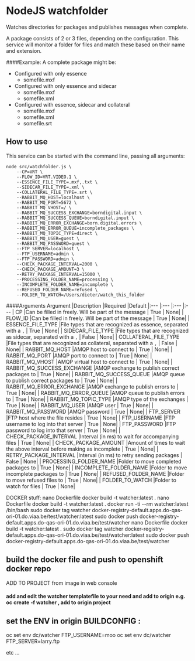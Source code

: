 # NodeJS watchfolder
Watches directories for packages and publishes messages when complete.

A package consists of 2 or 3 files, depending on the configuration. This service will monitor a folder for files and match these based on their name and extension.

####Example:
A complete package might be:
- Configured with only essence
  - somefile.mxf
- Configured with only essence and sidecar
  - somefile.mxf
  - somefile.xml
- Configured with essence, sidecar and collateral
  - somefile.mxf
  - somefile.xml
  - somefile.srt

## How to use
This service can be started with the command line, passing all arguments:
```
node src/watchfolder.js \
	--CP=VRT \
	--FLOW_ID=VRT.VIDEO.1 \
	--ESSENCE_FILE_TYPE=.mxf,.txt \
	--SIDECAR_FILE_TYPE=.xml \
	--COLLATERAL_FILE_TYPE=.srt \
	--RABBIT_MQ_HOST=localhost \
	--RABBIT_MQ_PORT=5672 \
	--RABBIT_MQ_VHOST=/ \
	--RABBIT_MQ_SUCCESS_EXCHANGE=borndigital.input \
	--RABBIT_MQ_SUCCESS_QUEUE=borndigital.input \
	--RABBIT_MQ_ERROR_EXCHANGE=born.digital.errors \
	--RABBIT_MQ_ERROR_QUEUE=incomplete_packages \
	--RABBIT_MQ_TOPIC_TYPE=direct \
	--RABBIT_MQ_USER=guest \
	--RABBIT_MQ_PASSWORD=guest \
	--FTP_SERVER=localhost \
	--FTP_USERNAME=admin \
	--FTP_PASSWORD=admin \
	--CHECK_PACKAGE_INTERVAL=2000 \
	--CHECK_PACKAGE_AMOUNT=3 \
	--RETRY_PACKAGE_INTERVAL=15000 \
	--PROCESSING_FOLDER_NAME=processing \
	--INCOMPLETE_FOLDER_NAME=incomplete \
	--REFUSED_FOLDER_NAME=refused \
	--FOLDER_TO_WATCH=/Users/dieter/watch_this_folder

```

####Arguments
Argument                        |Description                                                            |Required       |Default
|:---                           |:---                                                                   |:---           |:---
| CP                            |Can be filled in freely. Will be part of the message                   | True          | None|
| FLOW_ID                       |Can be filled in freely. Will be part of the message                   | True          | None|
| ESSENCE_FILE_TYPE             |File types that are recognized as essence, separated with a `,`        | True          | None|
| SIDECAR_FILE_TYPE             |File types that are recognized as sidecar, separated with a `,`        | False         | None|
| COLLATERAL_FILE_TYPE          |File types that are recognized as collateral, separated with a `,`     | False         | None|
| RABBIT_MQ_HOST                |AMQP host to connect to                                                | True          | None|
| RABBIT_MQ_PORT                |AMQP port to connect to                                                | True          | None|
| RABBIT_MQ_VHOST               |AMQP virtual host to connect to                                        | True          | None|
| RABBIT_MQ_SUCCESS_EXCHANGE    |AMQP exchange to publish correct packages to                           | True          | None|
| RABBIT_MQ_SUCCESS_QUEUE       |AMQP queue to publish correct packages to                              | True          | None|
| RABBIT_MQ_ERROR_EXCHANGE      |AMQP exchange to publish errors to                                     | True          | None|
| RABBIT_MQ_ERROR_QUEUE         |AMQP queue to publish errors to                                        | True          | None|
| RABBIT_MQ_TOPIC_TYPE          |AMQP type of the exchanges                                             | True          | None|
| RABBIT_MQ_USER                |AMQP user                                                              | True          | None|
| RABBIT_MQ_PASSWORD            |AMQP password                                                          | True          | None|
| FTP_SERVER                    |FTP host where the file resides                                        | True          | None|
| FTP_USERNAME                  |FTP username to log into that server                                   | True          | None|
| FTP_PASSWORD                  |FTP password to log into that server                                   | True          | None|
| CHECK_PACKAGE_INTERVAL        |Interval (in ms) to wait for accompanying files                        | True          | None|
| CHECK_PACKAGE_AMOUNT          |Amount of times to wait the above interval before making as incomplete | True          | None|
| RETRY_PACKAGE_INTERVAL        |Interval (in ms) to retry sending packages                             | False         | None|
| PROCESSING_FOLDER_NAME        |Folder to move completed packages to                                   | True          | None|
| INCOMPLETE_FOLDER_NAME        |Folder to move incomplete packages to                                  | True          | None|
| REFUSED_FOLDER_NAME           |Folder to move refused files to                                        | True          | None|
| FOLDER_TO_WATCH               |Folder to watch for files                                              | True          | None|


DOCKER stuff:
    nano Dockerfile 
    docker build -t watcher:latest .
    nano Dockerfile 
    docker build -t watcher:latest .
    docker run -ti --rm watcher:latest /bin/bash
    sudo docker tag watcher docker-registry-default.apps.do-qas-ori-01.do.viaa.be/test/watcher:latest
    sudo docker push docker-registry-default.apps.do-qas-ori-01.do.viaa.be/test/watcher
    nano Dockerfile 
    docker build -t watcher:latest .
    sudo docker tag watcher docker-registry-default.apps.do-qas-ori-01.do.viaa.be/test/watcher:latest
    sudo docker push docker-registry-default.apps.do-qas-ori-01.do.viaa.be/test/watcher

## build the docker file and push to openshift docker repo
ADD TO PROJECT from image in web console
#### add and edit the watcher templatefile to your need and add to origin e.g. oc create -f watcher  , add to origin project
## set the ENV in origin BUILDCONFIG :
oc set env dc/watcher FTP_USERNAME=moo
oc set env dc/watcher FTP_SERVER=larry.ftp

etc ...
